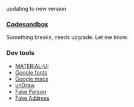 updating to new version

### [Codesandbox](https://codesandbox.io/p/github/zummon/material-contact-card-reactjs/)

Something breaks, needs upgrade. Let me know.

### Dev tools

- [MATERIAL-UI](https://material-ui.com/)
- [Google fonts](https://fonts.google.com/)
- [Google maps](https://www.google.com/maps)
- [unDraw](https://undraw.co/)
- [Fake Person](https://www.fakepersongenerator.com/)
- [Fake Address](https://www.fakeaddressgenerator.com/)

